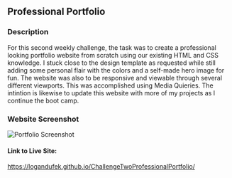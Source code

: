 ## Professional Portfolio

### Description
For this second weekly challenge, the task was to create a professional looking portfolio website from scratch using our existing HTML and CSS knowledge. I stuck close to the design template as requested while still adding some personal flair with the colors and a self-made hero image for fun. The website was also to be responsive and viewable through several different viewports. This was accomplished using Media Quieries. The intintion is likewise to update this website with more of my projects as I continue the boot camp. 

### Website Screenshot

![Portfolio Screenshot](/docs/assets/images/Professional-Portfolio-Screenshot.png )

#### Link to Live Site: 
https://logandufek.github.io/ChallengeTwoProfessionalPortfolio/